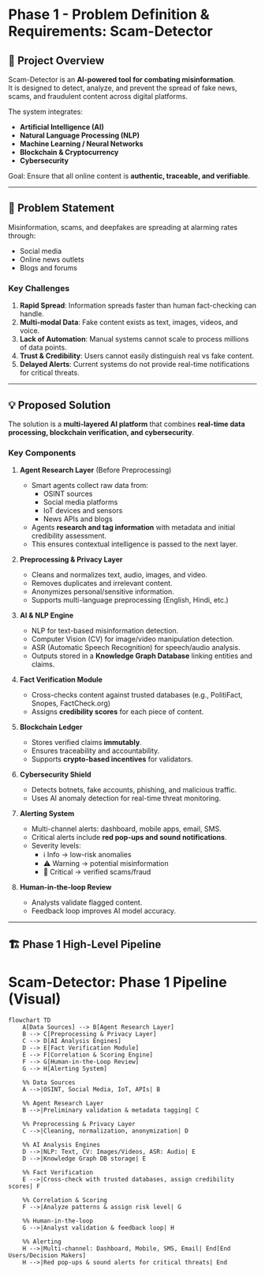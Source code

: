 # Phase 1 - Problem Definition & Requirements: Scam-Detector

## 📌 Project Overview
Scam-Detector is an **AI-powered tool for combating misinformation**.  
It is designed to detect, analyze, and prevent the spread of fake news, scams, and fraudulent content across digital platforms.  

The system integrates:
- **Artificial Intelligence (AI)**
- **Natural Language Processing (NLP)**
- **Machine Learning / Neural Networks**
- **Blockchain & Cryptocurrency**
- **Cybersecurity**

Goal: Ensure that all online content is **authentic, traceable, and verifiable**.

---

## 🎯 Problem Statement
Misinformation, scams, and deepfakes are spreading at alarming rates through:
- Social media
- Online news outlets
- Blogs and forums

### Key Challenges
1. **Rapid Spread**: Information spreads faster than human fact-checking can handle.
2. **Multi-modal Data**: Fake content exists as text, images, videos, and voice.
3. **Lack of Automation**: Manual systems cannot scale to process millions of data points.
4. **Trust & Credibility**: Users cannot easily distinguish real vs fake content.
5. **Delayed Alerts**: Current systems do not provide real-time notifications for critical threats.

---

## 💡 Proposed Solution
The solution is a **multi-layered AI platform** that combines **real-time data processing, blockchain verification, and cybersecurity**.  

### Key Components
1. **Agent Research Layer** (Before Preprocessing)
   - Smart agents collect raw data from:
     - OSINT sources
     - Social media platforms
     - IoT devices and sensors
     - News APIs and blogs
   - Agents **research and tag information** with metadata and initial credibility assessment.
   - This ensures contextual intelligence is passed to the next layer.

2. **Preprocessing & Privacy Layer**
   - Cleans and normalizes text, audio, images, and video.
   - Removes duplicates and irrelevant content.
   - Anonymizes personal/sensitive information.
   - Supports multi-language preprocessing (English, Hindi, etc.)

3. **AI & NLP Engine**
   - NLP for text-based misinformation detection.
   - Computer Vision (CV) for image/video manipulation detection.
   - ASR (Automatic Speech Recognition) for speech/audio analysis.
   - Outputs stored in a **Knowledge Graph Database** linking entities and claims.

4. **Fact Verification Module**
   - Cross-checks content against trusted databases (e.g., PolitiFact, Snopes, FactCheck.org)
   - Assigns **credibility scores** for each piece of content.

5. **Blockchain Ledger**
   - Stores verified claims **immutably**.
   - Ensures traceability and accountability.
   - Supports **crypto-based incentives** for validators.

6. **Cybersecurity Shield**
   - Detects botnets, fake accounts, phishing, and malicious traffic.
   - Uses AI anomaly detection for real-time threat monitoring.

7. **Alerting System**
   - Multi-channel alerts: dashboard, mobile apps, email, SMS.
   - Critical alerts include **red pop-ups and sound notifications**.
   - Severity levels:
     - ℹ️ Info → low-risk anomalies
     - ⚠️ Warning → potential misinformation
     - 🔴 Critical → verified scams/fraud

8. **Human-in-the-loop Review**
   - Analysts validate flagged content.
   - Feedback loop improves AI model accuracy.

---

## 🏗️ Phase 1 High-Level Pipeline

# Scam-Detector: Phase 1 Pipeline (Visual)



```mermaid
flowchart TD
    A[Data Sources] --> B[Agent Research Layer]
    B --> C[Preprocessing & Privacy Layer]
    C --> D[AI Analysis Engines]
    D --> E[Fact Verification Module]
    E --> F[Correlation & Scoring Engine]
    F --> G[Human-in-the-Loop Review]
    G --> H[Alerting System]

    %% Data Sources
    A -->|OSINT, Social Media, IoT, APIs| B

    %% Agent Research Layer
    B -->|Preliminary validation & metadata tagging| C

    %% Preprocessing & Privacy Layer
    C -->|Cleaning, normalization, anonymization| D

    %% AI Analysis Engines
    D -->|NLP: Text, CV: Images/Videos, ASR: Audio| E
    D -->|Knowledge Graph DB storage| E

    %% Fact Verification
    E -->|Cross-check with trusted databases, assign credibility scores| F

    %% Correlation & Scoring
    F -->|Analyze patterns & assign risk level| G

    %% Human-in-the-loop
    G -->|Analyst validation & feedback loop| H

    %% Alerting
    H -->|Multi-channel: Dashboard, Mobile, SMS, Email| End[End Users/Decision Makers]
    H -->|Red pop-ups & sound alerts for critical threats| End


